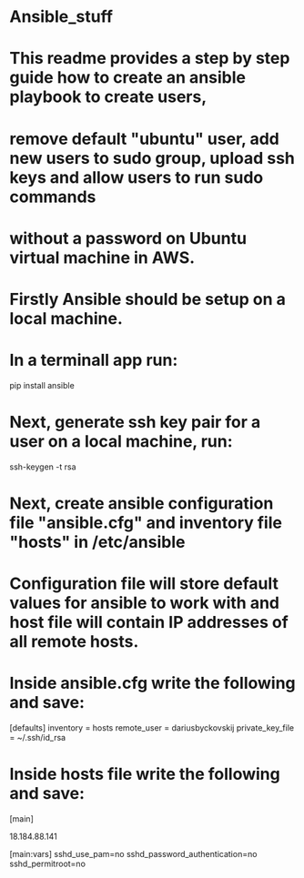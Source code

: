 # Ansible_stuff

# This readme provides a step by step guide how to create an ansible playbook to create users, 
# remove default "ubuntu" user, add new users to sudo group, upload ssh keys and allow users to run sudo commands 
# without a password on Ubuntu virtual machine in AWS.

# Firstly Ansible should be setup on a local machine.

# In a terminall app run:

pip install ansible 

# Next, generate ssh key pair for a user on a local machine, run:

ssh-keygen -t rsa

# Next, create ansible configuration file "ansible.cfg" and inventory file "hosts" in /etc/ansible
# Configuration file will store default values for ansible to work with and host file will contain IP addresses of all remote hosts.

# Inside ansible.cfg write the following and save:

[defaults]
inventory = hosts
remote_user = dariusbyckovskij
private_key_file = ~/.ssh/id_rsa

# Inside hosts file write the following and save:

[main]

18.184.88.141

[main:vars]
sshd_use_pam=no
sshd_password_authentication=no
sshd_permitroot=no

